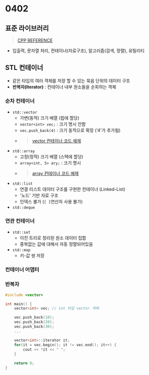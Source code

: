# 0402

## 표준 라이브러리
> [CPP REFERENCE](https://ko.cppreference.com/w/%EB%8C%80%EB%AC%B8)
- 입출력, 문자열 처리, 컨테이너(자료구조), 알고리즘(검색, 정렬), 유틸리티

## STL 컨테이너
- 같은 타입의 여러 객체를 저장 할 수 있는 묶음 단위의 데이터 구조
- **반복자(Iterator)** : 컨테이너 내부 원소들을 순회하는 객체

### 순차 컨테이너
> 
- `std::vector`
  - 가변(동적) 크기 배열 (힙에 할당)
  - `vector<int> vec;` : 크기 명시 안함
  - `vec.push_back(4)` : 크기 동적으로 확장 ('4'가 추가됨)
  -  >[vector 컨테이너 코드 예제](../vector_man.cpp)
- `std::array`
  - 고정(정적) 크기 배열 (스택에 할당) 
  - `array<int, 5> ary;` : 크기 명시
  - > [array 컨테이너 코드 예제](../stl_array.cpp)
- `std::list`
  - 연결 리스트 데이터 구조를 구현한 컨테이너 (Linked-List)
  - '노드' 기반 자료 구조
  - 인덱스 불가 (`[ ]`연산자 사용 불가)
- `std::deque`
  
### 연관 컨테이너
- `std::set`
  - 이진 트리로 정리된 원소 데이터 집합
  - 중복없는 값에 대해서 자동 정렬되어있음
- `std::map`
  - 키-값 쌍 저장
### 컨테이너 어뎁터

### 반복자
```c++
#include <vector>

int main() {
    vector<int> vec; // int 타입 vector 객체

    vec.push_back(10);
    vec.push_back(20);
    vec.push_back(30);
    ...

    vector<int>::iterator it;
    for(it = vec.begin(); it != vec.end(); it++) {
        cout << *it << " ";
    }
    
    return 0;
}
```